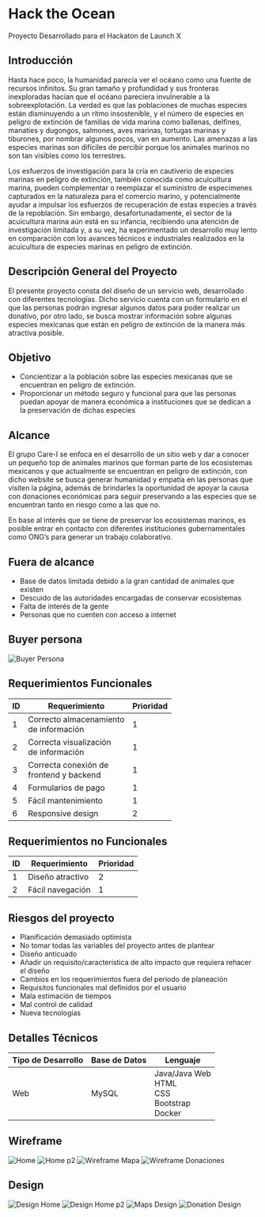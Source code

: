 # Hack the Ocean
Proyecto Desarrollado para el Hackaton de Launch X

## Introducción

Hasta hace poco, la humanidad parecía ver el océano como una fuente de recursos infinitos. Su gran tamaño y profundidad y sus fronteras inexploradas hacían que el océano pareciera invulnerable a la sobreexplotación. La verdad es que las poblaciones de muchas especies están disminuyendo a un ritmo insostenible, y el número de especies en peligro de extinción de familias de vida marina como ballenas, delfines, manatíes y dugongos, salmones, aves marinas, tortugas marinas y tiburones, por nombrar algunos pocos, van en aumento. Las amenazas a las especies marinas son difíciles de percibir porque los animales marinos no son tan visibles como los terrestres.

Los esfuerzos de investigación para la cría en cautiverio de especies marinas en peligro de extinción, también conocida como acuicultura marina, pueden complementar o reemplazar el suministro de especímenes capturados en la naturaleza para el comercio marino, y potencialmente ayudar a impulsar los esfuerzos de recuperación de estas especies a través de la repoblación. Sin embargo, desafortunadamente, el sector de la acuicultura marina aún está en su infancia, recibiendo una atención de investigación limitada y, a su vez, ha experimentado un desarrollo muy lento en comparación con los avances técnicos e industriales realizados en la acuicultura de especies marinas en peligro de extinción. 

## Descripción General del Proyecto

El presente proyecto consta del diseño de un servicio web, desarrollado con diferentes tecnologías. Dicho servicio cuenta con un formulario en el que las personas podrán ingresar algunos datos para poder realizar un donativo, por otro lado, se busca mostrar información sobre algunas especies mexicanas que están en peligro de extinción de la manera más atractiva posible. 

## Objetivo
<ul>
  <li>Concientizar a la población sobre las especies mexicanas que se encuentran en peligro de      extinción.</li>
  <li>Proporcionar un método seguro y funcional para que las personas puedan apoyar de manera económica a instituciones que se dedican a la preservación de dichas especies</li>
</ul>

## Alcance

El grupo Care-I se enfoca en el desarrollo de un sitio web y dar a conocer un pequeño top de animales marinos que forman parte de los ecosistemas mexicanos y que actualmente se encuentran en peligro de extinción, con dicho website se busca generar humanidad y empatía en las personas que visiten la página, además de brindarles la oportunidad de apoyar la causa con donaciones económicas para seguir preservando a las especies que se encuentran tanto en riesgo como a las que no. 

En base al interés que se tiene de preservar los ecosistemas marinos, es posible entrar en contacto con diferentes instituciones gubernamentales como ONG’s para generar un trabajo colaborativo.

## Fuera de alcance
<ul>
  <li>Base de datos limitada debido a la gran cantidad de animales que existen</li>
  <li>Descuido de las autoridades encargadas de conservar ecosistemas</li>
  <li>Falta de interés de la gente</li>
  <li>Personas que no cuenten con acceso a internet</li>
</ul>

## Buyer persona

![Buyer Persona](/ImagenesDocumentacion/BuyerPersona.png)

## Requerimientos Funcionales

| ID | Requerimiento  | Prioridad  |
|----|----------------|------------|
| 1  |  Correcto almacenamiento <br> de información |  1 |
| 2  |  Correcta visualización  <br> de información  |  1 |
| 3  |  Correcta conexión de  <br> frontend y backend |  1 |
| 4  |  Formularios de pago |  1 |
| 5  |  Fácil mantenimiento |  1 |
| 6  |  Responsive design |  2 |

## Requerimientos no Funcionales

| ID | Requerimiento | Prioridad  |
|----|---------------|-----------|
|  1 |  Diseño atractivo | 2 |
|  2 |  Fácil navegación | 1 |

## Riesgos del proyecto
<ul>
  <li>Planificación demasiado optimista</li>
  <li>No tomar todas las variables del proyecto antes de plantear</li>
  <li>Diseño anticuado</li>
  <li>Añadir un requisito/característica de alto impacto que requiera rehacer el diseño</li>
  <li>Cambios en los requerimientos fuera del periodo de planeación</li>
  <li>Requisitos funcionales mal definidos por el usuario</li>
  <li>Mala estimación de tiempos</li>
  <li>Mal control de calidad</li>
  <li>Nueva tecnologías</li>
</ul>

## Detalles Técnicos

|  Tipo de Desarrollo | Base de Datos  | Lenguaje  |
|---|---|---|
| Web  |  MySQL | Java/Java Web <br> HTML <br> CSS <br> Bootstrap <br> Docker |

## Wireframe
![Home](/ImagenesDocumentacion/Home.png)
![Home p2](/ImagenesDocumentacion/HomeP2.png)
![Wireframe Mapa](/ImagenesDocumentacion/Map.png)
![Wireframe Donaciones](/ImagenesDocumentacion/Donate.png)

## Design

![Design Home](/ImagenesDocumentacion/HOMEUI.png)
![Design Home p2](/ImagenesDocumentacion/HOMEUI2.png)
![Maps Design](/ImagenesDocumentacion/Maps.png)
![Donation Design](/ImagenesDocumentacion/Donation.png)
